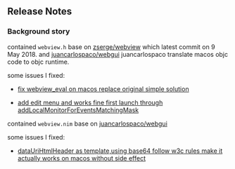 ## Release Notes  

### Background story  

contained `webview.h` base on [zserge/webview](https://github.com/zserge/webview/tree/0.1.0) which latest commit on 9 May 2018. and [juancarlospaco/webgui](https://github.com/juancarlospaco/webgui) juancarlospaco translate macos objc code to objc runtime.  

some issues I fixed:  

* [fix webview_eval on macos replace original simple solution](https://github.com/juancarlospaco/webgui/commit/c177d73e68f21b3163217841e2e0ffd4dd991272)  

* [add edit menu and works fine first launch through addLocalMonitorForEventsMatchingMask](https://github.com/bung87/crowngui/commit/8ab16c04c50401fdc145db991eb51e0e3f522fca)

contained `webview.nim` base on [juancarlospaco/webgui](https://github.com/juancarlospaco/webgui)

some issues I fixed:  

* [dataUriHtmlHeader as template,using base64 follow w3c rules make it actually works on macos without side effect](https://github.com/juancarlospaco/webgui/commit/e48d4373e74f1eb8c0002cfb5357b924dd4655a3)
